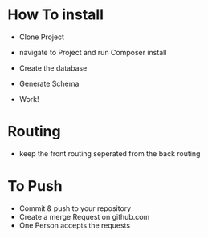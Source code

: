 How To install
========================
  * Clone Project

  * navigate to Project and run Composer install

  * Create the database

  * Generate Schema

  * Work!
  
Routing 
========================

* keep the front routing seperated from the back routing

To Push 
========================

* Commit & push to your repository
* Create a merge Request on github.com 
* One Person accepts the requests
